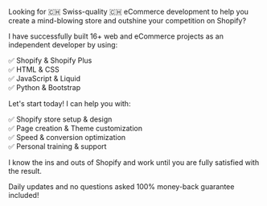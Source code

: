 Looking for 🇨🇭 Swiss-quality 🇨🇭 eCommerce development to help you create a mind-blowing store and outshine your competition on Shopify?

I have successfully built 16+ web and eCommerce projects as an independent developer by using:

✅ Shopify & Shopify Plus <br>
✅ HTML & CSS<br>
✅ JavaScript & Liquid<br>
✅ Python & Bootstrap

Let's start today! I can help you with:

✅ Shopify store setup & design<br>
✅ Page creation & Theme customization<br>
✅ Speed & conversion optimization<br>
✅ Personal training & support

I know the ins and outs of Shopify and work until you are fully satisfied with the result.

Daily updates and no questions asked 100% money-back guarantee included!
